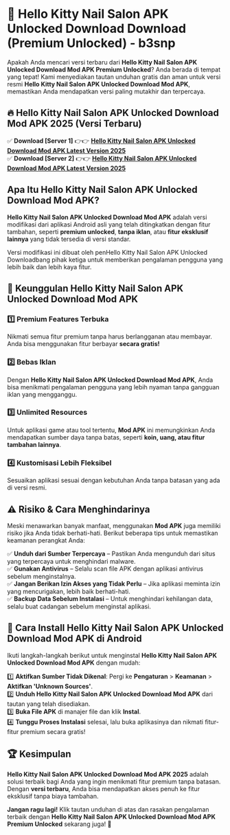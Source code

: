 # 🎯 Hello Kitty Nail Salon APK Unlocked Download  Download (Premium Unlocked) -  b3snp

Apakah Anda mencari versi terbaru dari **Hello Kitty Nail Salon APK Unlocked Download Mod APK Premium Unlocked**? Anda berada di tempat yang tepat! Kami menyediakan tautan unduhan gratis dan aman untuk versi resmi **Hello Kitty Nail Salon APK Unlocked Download Mod APK**, memastikan Anda mendapatkan versi paling mutakhir dan terpercaya.

## 🔥 Hello Kitty Nail Salon APK Unlocked Download Mod APK 2025 (Versi Terbaru)

✅ **Download [Server 1]** 👉👉 [**Hello Kitty Nail Salon APK Unlocked Download Mod APK Latest Version 2025**](https://momento.my/?title=Hello_Kitty_Nail_Salon_APK_Unlocked_Download)  
✅ **Download [Server 2]** 👉👉 [**Hello Kitty Nail Salon APK Unlocked Download Mod APK Latest Version 2025**](https://momento.my/?title=Hello_Kitty_Nail_Salon_APK_Unlocked_Download)  

## Apa Itu Hello Kitty Nail Salon APK Unlocked Download Mod APK?

**Hello Kitty Nail Salon APK Unlocked Download Mod APK** adalah versi modifikasi dari aplikasi Android asli yang telah ditingkatkan dengan fitur tambahan, seperti **premium unlocked**, **tanpa iklan**, atau **fitur eksklusif lainnya** yang tidak tersedia di versi standar.

Versi modifikasi ini dibuat oleh penHello Kitty Nail Salon APK Unlocked Downloadbang pihak ketiga untuk memberikan pengalaman pengguna yang lebih baik dan lebih kaya fitur.

## 🎯 Keunggulan Hello Kitty Nail Salon APK Unlocked Download Mod APK

### 1️⃣ Premium Features Terbuka
Nikmati semua fitur premium tanpa harus berlangganan atau membayar. Anda bisa menggunakan fitur berbayar **secara gratis!**

### 2️⃣ Bebas Iklan
Dengan **Hello Kitty Nail Salon APK Unlocked Download Mod APK**, Anda bisa menikmati pengalaman pengguna yang lebih nyaman tanpa gangguan iklan yang mengganggu.

### 3️⃣ Unlimited Resources
Untuk aplikasi game atau tool tertentu, **Mod APK** ini memungkinkan Anda mendapatkan sumber daya tanpa batas, seperti **koin, uang, atau fitur tambahan lainnya**.

### 4️⃣ Kustomisasi Lebih Fleksibel
Sesuaikan aplikasi sesuai dengan kebutuhan Anda tanpa batasan yang ada di versi resmi.

## ⚠️ Risiko & Cara Menghindarinya

Meski menawarkan banyak manfaat, menggunakan **Mod APK** juga memiliki risiko jika Anda tidak berhati-hati. Berikut beberapa tips untuk memastikan keamanan perangkat Anda:

✅ **Unduh dari Sumber Terpercaya** – Pastikan Anda mengunduh dari situs yang terpercaya untuk menghindari malware.  
✅ **Gunakan Antivirus** – Selalu scan file APK dengan aplikasi antivirus sebelum menginstalnya.  
✅ **Jangan Berikan Izin Akses yang Tidak Perlu** – Jika aplikasi meminta izin yang mencurigakan, lebih baik berhati-hati.  
✅ **Backup Data Sebelum Instalasi** – Untuk menghindari kehilangan data, selalu buat cadangan sebelum menginstal aplikasi.

## 📌 Cara Install Hello Kitty Nail Salon APK Unlocked Download Mod APK di Android

Ikuti langkah-langkah berikut untuk menginstal **Hello Kitty Nail Salon APK Unlocked Download Mod APK** dengan mudah:

1️⃣ **Aktifkan Sumber Tidak Dikenal**: Pergi ke **Pengaturan** > **Keamanan** > **Aktifkan 'Unknown Sources'**.  
2️⃣ **Unduh Hello Kitty Nail Salon APK Unlocked Download Mod APK** dari tautan yang telah disediakan.  
3️⃣ **Buka File APK** di manajer file dan klik **Instal**.  
4️⃣ **Tunggu Proses Instalasi** selesai, lalu buka aplikasinya dan nikmati fitur-fitur premium secara gratis!

## 🏆 Kesimpulan

**Hello Kitty Nail Salon APK Unlocked Download Mod APK 2025** adalah solusi terbaik bagi Anda yang ingin menikmati fitur premium tanpa batasan. Dengan **versi terbaru**, Anda bisa mendapatkan akses penuh ke fitur eksklusif tanpa biaya tambahan.

**Jangan ragu lagi!** Klik tautan unduhan di atas dan rasakan pengalaman terbaik dengan **Hello Kitty Nail Salon APK Unlocked Download Mod APK Premium Unlocked** sekarang juga! 🚀
